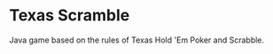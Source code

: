 Texas Scramble
=================

Java game based on the rules of Texas Hold 'Em Poker and Scrabble.